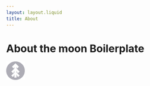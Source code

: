 ```yaml
---
layout: layout.liquid
title: About
---
```


# About the moon **Boilerplate**
<img class="about" alt="pine" src="/images/pine.png" width="50" />